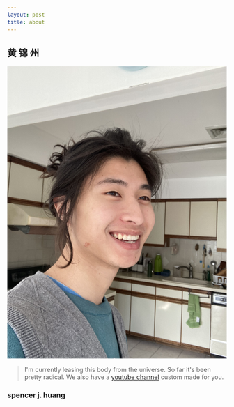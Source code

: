 ```yaml
---
layout: post
title: about
---
```

## 黄 锦 州 
![a picture of me](assets\images\spencer.jpeg)
>  I'm currently leasing this body from the universe. So far it's been pretty radical. We also have a <a href="https://www.youtube.com/channel/UCX47DuX1PfNaLGWleFEHtLw" target="_blank">youtube channel</a> custom made for you.
### spencer j. huang  
